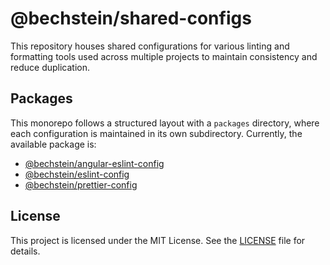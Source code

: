 # @bechstein/shared-configs

This repository houses shared configurations for various linting and formatting tools used across multiple projects to
maintain consistency and reduce duplication.

## Packages

This monorepo follows a structured layout with a `packages` directory, where each configuration is maintained in its own subdirectory. Currently, the available package is:

- [@bechstein/angular-eslint-config](packages/angular-eslint-config/README.md)
- [@bechstein/eslint-config](packages/eslint-config/README.md)
- [@bechstein/prettier-config](packages/prettier-config/README.md)

## License

This project is licensed under the MIT License. See the [LICENSE](LICENSE.txt) file for details.
